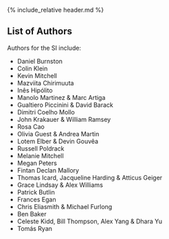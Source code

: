 {% include_relative header.md %}

## List of Authors

Authors for the SI include:

- Daniel Burnston
- Colin Klein
- Kevin Mitchell
- Mazviita Chirimuuta
- Inês Hipólito
- Manolo Martinez & Marc Artiga
- Gualtiero Piccinini & David Barack
- Dimitri Coelho Mollo
- John Krakauer & William Ramsey
- Rosa Cao
- Olivia Guest & Andrea Martin
- Lotem Elber & Devin Gouvêa
- Russell Poldrack
- Melanie Mitchell
- Megan Peters
- Fintan Declan Mallory
- Thomas Icard, Jacqueline Harding & Atticus Geiger
- Grace Lindsay & Alex Williams
- Patrick Butlin
- Frances Egan
- Chris Eliasmith & Michael Furlong
- Ben Baker
- Celeste Kidd, Bill Thompson, Alex Yang & Dhara Yu
- Tomás Ryan
